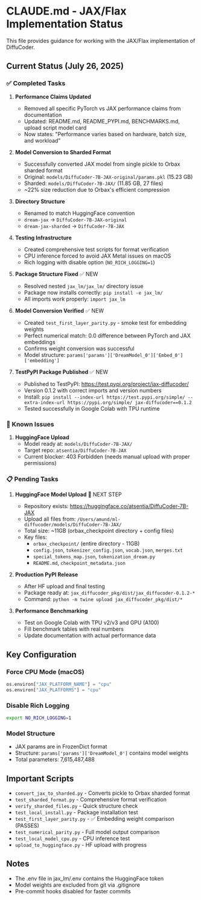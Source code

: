 # CLAUDE.md - JAX/Flax Implementation Status

This file provides guidance for working with the JAX/Flax implementation of DiffuCoder.

## Current Status (July 26, 2025)

### ✅ Completed Tasks

1. **Performance Claims Updated**
   - Removed all specific PyTorch vs JAX performance claims from documentation
   - Updated: README.md, README_PYPI.md, BENCHMARKS.md, upload script model card
   - Now states: "Performance varies based on hardware, batch size, and workload"

2. **Model Conversion to Sharded Format**
   - Successfully converted JAX model from single pickle to Orbax sharded format
   - Original: `models/DiffuCoder-7B-JAX-original/params.pkl` (15.23 GB)
   - Sharded: `models/DiffuCoder-7B-JAX/` (11.85 GB, 27 files)
   - ~22% size reduction due to Orbax's efficient compression

3. **Directory Structure**
   - Renamed to match HuggingFace convention
   - `dream-jax` → `DiffuCoder-7B-JAX-original`
   - `dream-jax-sharded` → `DiffuCoder-7B-JAX`

4. **Testing Infrastructure**
   - Created comprehensive test scripts for format verification
   - CPU inference forced to avoid JAX Metal issues on macOS
   - Rich logging with disable option (`NO_RICH_LOGGING=1`)

5. **Package Structure Fixed** ✅ NEW
   - Resolved nested `jax_lm/jax_lm/` directory issue
   - Package now installs correctly: `pip install -e jax_lm/`
   - All imports work properly: `import jax_lm`

6. **Model Conversion Verified** ✅ NEW
   - Created `test_first_layer_parity.py` - smoke test for embedding weights
   - Perfect numerical match: 0.0 difference between PyTorch and JAX embeddings
   - Confirms weight conversion was successful
   - Model structure: `params['params']['DreamModel_0']['Embed_0']['embedding']`

7. **TestPyPI Package Published** ✅ NEW
   - Published to TestPyPI: https://test.pypi.org/project/jax-diffucoder/
   - Version 0.1.2 with correct imports and version numbers
   - Install: `pip install --index-url https://test.pypi.org/simple/ --extra-index-url https://pypi.org/simple/ jax-diffucoder==0.1.2`
   - Tested successfully in Google Colab with TPU runtime

### 🚧 Known Issues

1. **HuggingFace Upload**
   - Model ready at: `models/DiffuCoder-7B-JAX/`
   - Target repo: `atsentia/DiffuCoder-7B-JAX`
   - Current blocker: 403 Forbidden (needs manual upload with proper permissions)

### 📋 Pending Tasks

1. **HuggingFace Model Upload** 🔴 NEXT STEP
   - Repository exists: https://huggingface.co/atsentia/DiffuCoder-7B-JAX
   - Upload all files from: `/Users/amund/ml-diffucoder/models/DiffuCoder-7B-JAX/`
   - Total size: ~11GB (orbax_checkpoint directory + config files)
   - Key files:
     - `orbax_checkpoint/` (entire directory - 11GB)
     - `config.json`, `tokenizer_config.json`, `vocab.json`, `merges.txt`
     - `special_tokens_map.json`, `tokenization_dream.py`
     - `README.md`, `checkpoint_metadata.json`

2. **Production PyPI Release**
   - After HF upload and final testing
   - Package ready at: `jax_diffucoder_pkg/dist/jax_diffucoder-0.1.2-*`
   - Command: `python -m twine upload jax_diffucoder_pkg/dist/*`

3. **Performance Benchmarking**
   - Test on Google Colab with TPU v2/v3 and GPU (A100)
   - Fill benchmark tables with real numbers
   - Update documentation with actual performance data

## Key Configuration

### Force CPU Mode (macOS)
```python
os.environ["JAX_PLATFORM_NAME"] = "cpu"
os.environ["JAX_PLATFORMS"] = "cpu"
```

### Disable Rich Logging
```bash
export NO_RICH_LOGGING=1
```

### Model Structure
- JAX params are in FrozenDict format
- Structure: `params['params']['DreamModel_0']` contains model weights
- Total parameters: 7,615,487,488

## Important Scripts

- `convert_jax_to_sharded.py` - Converts pickle to Orbax sharded format
- `test_sharded_format.py` - Comprehensive format verification
- `verify_sharded_files.py` - Quick structure check
- `test_local_install.py` - Package installation test
- `test_first_layer_parity.py` - ✅ Embedding weight comparison (PASSES)
- `test_numerical_parity.py` - Full model output comparison
- `test_local_model_cpu.py` - CPU inference test
- `upload_to_huggingface.py` - HF upload with progress

## Notes

- The .env file in jax_lm/.env contains the HuggingFace token
- Model weights are excluded from git via .gitignore
- Pre-commit hooks disabled for faster commits